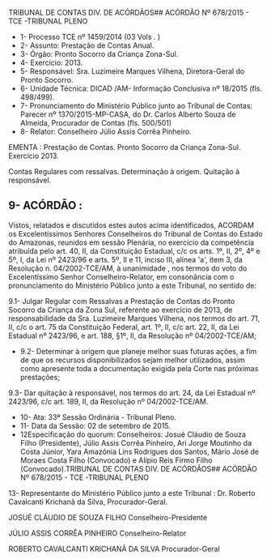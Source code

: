 TRIBUNAL DE CONTAS DIV. DE ACÓRDÃOS## ACÓRDÃO Nº 678/2015 - TCE -TRIBUNAL PLENO

- 1- Processo TCE nº 1459/2014 (03 Vols . )
- 2- Assunto: Prestação de Contas Anual.
- 3- Órgão: Pronto Socorro da Criança Zona-Sul.
- 4- Exercício: 2013.
- 5- Responsável: Sra. Luzimeire Marques Vilhena, Diretora-Geral do Pronto Socorro.
- 6- Unidade Técnica: DICAD /AM- Informação Conclusiva nº 18/2015 (fls. 498/499).
- 7-  Pronunciamento  do Ministério Público  junto  ao Tribunal  de Contas: Parecer  nº 1370/2015-MP-CASA, do Dr. Carlos Alberto Souza de Almeida, Procurador de Contas (fls. 500/501)
- 8- Relator: Conselheiro Júlio Assis Corrêa Pinheiro.

EMENTA : Prestação de Contas. Pronto Socorro da Criança Zona-Sul. Exercício 2013.

Contas Regulares com ressalvas. Determinação à origem. Quitação à responsável.

## 9- ACÓRDÃO :

Vistos, relatados e discutidos estes autos acima identificados, ACORDAM os Excelentíssimos Senhores Conselheiros do Tribunal de Contas do Estado do Amazonas, reunidos em sessão Plenária, no exercício da competência atribuída pelo  art.  40,  II, da Constituição Estadual, c/c os arts. 1º, II, 2º, 4º e 5º, I, da Lei nº 2423/96 e arts. 5º, II e 11, inciso  III,  alínea  'a',  item  3,  da  Resolução  n.  04/2002-TCE/AM, à  unanimidade ,  nos termos do voto do Excelentíssimo Senhor Conselheiro-Relator, em consonância com o pronunciamento do Ministério Público junto a este Tribunal, no sentido de:

9.1-  Julgar Regular  com  Ressalvas a  Prestação  de  Contas  do  Pronto Socorro da Criança da Zona Sul, referente ao exercício de 2013, de responsabilidade da Sra. Luzimeire Marques Vilhena, nos termos do art. 71, II, c/c o art. 75 da Constituição Federal,  art.  1º,  II,  c/c  art.  22,  II,  da  Lei  Estadual  nº  2423/96,  e  art.  188,  §1º,  II,  da Resolução nº 04/2002-TCE/AM;

- 9.2- Determinar à origem que planeje melhor suas futuras ações, a fim de que os recursos disponibilizados sejam melhor utilizados, assim como apresente toda a documentação exigida pela Corte nas próximas prestações;

9.3- Dar quitação à responsável, nos termos do art. 24, da Lei Estadual nº 2423/96, c/c art. 189, II, da Resolução nº 04/2002-TCE/AM.

- 10- Ata: 33ª Sessão Ordinária - Tribunal Pleno.
- 11- Data da Sessão: 02 de setembro de 2015.
- 12Especificação do quorum: Conselheiros: Josué Cláudio de Souza Filho (Presidente),  Júlio  Assis  Corrêa  Pinheiro,  Ari  Jorge  Moutinho  da  Costa  Júnior,  Yara Amazônia Lins Rodrigues dos Santos, Mário José de Moraes Costa Filho (Convocado) e Alípio Reis Firmo Filho (Convocado).TRIBUNAL DE CONTAS DIV. DE ACÓRDÃOS## ACÓRDÃO Nº 678/2015 - TCE -TRIBUNAL PLENO

13- Representante do Ministério Público junto a este Tribunal : Dr. Roberto Cavalcanti Krichanã da Silva, Procurador-Geral.

JOSUÉ CLÁUDIO DE SOUZA FILHO Conselheiro-Presidente

JÚLIO ASSIS CORRÊA PINHEIRO Conselheiro-Relator

ROBERTO CAVALCANTI KRICHANÃ DA SILVA Procurador-Geral